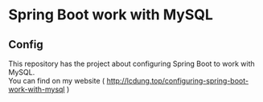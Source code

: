 # Spring Boot work with MySQL
## Config
This repository has the project about configuring Spring Boot to work with MySQL. <br/>
You can find on my website ( http://lcdung.top/configuring-spring-boot-work-with-mysql )